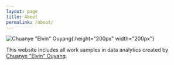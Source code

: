 ```yaml
---
layout: page
title: About
permalink: /about/
---
```

![Chuanye "Elvin" Ouyang](../images/elvin_photo.jpeg){:height="200px" width="200px"}

This website includes all work samples in data analytics created by [Chuanye "Elvin" Ouyang](https://www.linkedin.com/in/ouyangchuanye/).

